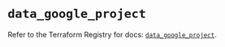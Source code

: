 # `data_google_project`

Refer to the Terraform Registry for docs: [`data_google_project`](https://registry.terraform.io/providers/hashicorp/google-beta/6.4.0/docs/data-sources/google_project).
